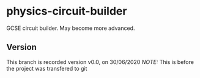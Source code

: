 # physics-circuit-builder
GCSE circuit builder. May become more advanced.

## Version
This branch is recorded version v0.0, on 30/06/2020
*NOTE:* This is before the project was transfered to git
